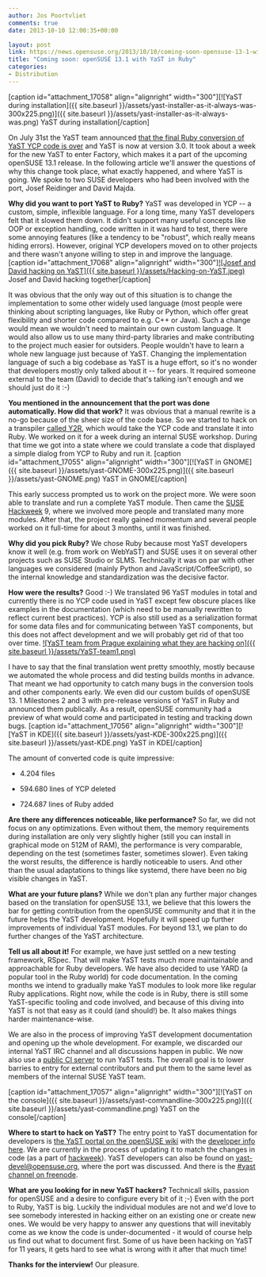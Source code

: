```yaml
---
author: Jos Poortvliet
comments: true
date: 2013-10-10 12:00:35+00:00

layout: post
link: https://news.opensuse.org/2013/10/10/coming-soon-opensuse-13-1-with-yast-in-ruby/
title: "Coming soon: openSUSE 13.1 with YaST in Ruby"
categories:
- Distribution
---
```

[caption id="attachment_17058" align="alignright" width="300"][![YaST during installation]({{ site.baseurl }}/assets/yast-installer-as-it-always-was-300x225.png)]({{ site.baseurl }}/assets/yast-installer-as-it-always-was.png) YaST during installation[/caption]

On July 31st the YaST team announced [that the final Ruby conversion of YaST YCP code is over](http://lists.opensuse.org/yast-devel/2013-07/msg00247.html) and YaST is now at version 3.0. It took about a week for the new YaST to enter Factory, which makes it a part of the upcoming openSUSE 13.1 release. In the following article we'll answer the questions of why this change took place, what exactly happened, and where YaST is going. We spoke to two SUSE developers who had been involved with the port, Josef Reidinger and David Majda.<!-- more -->

**Why did you want to port YaST to Ruby?**
YaST was developed in YCP -- a custom, simple, inflexible language. For a long time, many YaST developers felt that it slowed them down. It didn't  support many useful concepts like OOP or exception handling, code written in it was hard to test, there were some annoying features (like a  tendency to be "robust", which really means hiding errors). However, original YCP developers moved on to other projects and there wasn't anyone willing to step in and improve the language.
[caption id="attachment_17068" align="alignright" width="300"][![Josef and David hacking on YaST]({{ site.baseurl }}/assets/Hacking-on-YaST.jpeg)](https://twitter.com/dmajda/status/385344620252921856/photo/1) Josef and David hacking together[/caption]

It was obvious that the only way out of this situation is to change the implementation to some other widely used language (most people were thinking about scripting languages, like Ruby or Python, which offer great flexibility and shorter code compared to e.g. C++ or Java). Such a change would mean we wouldn't need to maintain our own custom language. It would also allow us to use many third-party libraries and make contributing to the project much easier for outsiders. People wouldn't have to learn a whole new language just because of YaST.
Changing the implementation language of such a big codebase as YaST is a huge effort, so it's no wonder that developers mostly only talked about it -- for years. It required someone external to the team (David) to decide that's talking isn't enough and we should just do it :-)

**You mentioned in the announcement that the port was done automatically. How did that work?**
It was obvious that a manual rewrite is a no-go because of the sheer size of the code base. So we started to hack on a transpiler [called Y2R](https://github.com/yast/y2r), which would take the YCP code and translate it into Ruby. We worked on it for a week during an internal SUSE workshop. During that time we got into a state where we could translate a code that displayed a simple dialog from YCP to Ruby and run it.
[caption id="attachment_17055" align="alignright" width="300"][![YaST in GNOME]({{ site.baseurl }}/assets/yast-GNOME-300x225.png)]({{ site.baseurl }}/assets/yast-GNOME.png) YaST in GNOME[/caption]

This early success prompted us to work on the project more. We were soon able to translate and run a complete YaST module. Then came the [SUSE Hackweek](http://hackweek.suse.com) 9, where we involved more people and translated many more modules. After that, the project really gained momentum and several people worked on it full-time for about 3 months, until it was finished.

**Why did you pick Ruby?**
We chose Ruby because most YaST developers know it well (e.g. from work on WebYaST) and SUSE uses it on several other projects such as SUSE Studio or SLMS. Technically it was on par with other languages we considered (mainly Python and JavaScript/CoffeeScript), so the internal knowledge and standardization was the decisive factor.

**How were the results?**
Good :-) We translated 96 YaST modules in total and currently there is no YCP code used in YaST except few obscure places like examples in the documentation (which need to be manually rewritten to reflect current best practices). YCP is also still used as a serialization format for some data files and for communicating between YaST components, but this does not affect development and we will probably get rid of that too over time.
[![YaST team from Prague explaining what they are hacking on]({{ site.baseurl }}/assets/YaST-team1.png)](http://www.youtube.com/watch?v=Bzgs1lmSKCw)

I have to say that the final translation went pretty smoothly, mostly because we automated the whole process and did testing builds months in advance. That meant we had opportunity to catch many bugs in the conversion tools and other components early. We even did our custom builds of openSUSE 13. 1 Milestones 2 and 3 with pre-release versions of YaST in Ruby and announced them publically. As a result, openSUSE community had a preview of what would come and participated in testing and tracking down bugs.
[caption id="attachment_17056" align="alignright" width="300"][![YaST in KDE]({{ site.baseurl }}/assets/yast-KDE-300x225.png)]({{ site.baseurl }}/assets/yast-KDE.png) YaST in KDE[/caption]

The amount of converted code is quite impressive:



	
  * 4.204 files

	
  * 594.680 lines of YCP deleted

	
  * 724.687 lines of Ruby added


**Are there any differences noticeable, like performance?**
So far, we did not focus on any optimizations. Even without them, the memory requirements during installation are only very slightly higher (still you can  install in graphical mode on 512M of RAM), the performance is very comparable, depending on the test (sometimes faster, sometimes slower). Even taking the worst results, the difference is hardly noticeable to users. And other than the usual adaptations to things like systemd, there have been no big visible changes in YaST.

**What are your future plans?**
While we don't plan any further major changes based on the translation for openSUSE 13.1, we believe that this lowers the bar for getting contribution from the openSUSE community and that it in the future helps the YaST development. Hopefully it will speed up further improvements of individual YaST modules. For beyond 13.1, we plan to do further changes of the YaST architecture.

**Tell us all about it!**
For example, we have just settled on a new testing framework, RSpec. That will make YaST tests much more maintainable and approachable for Ruby developers. We have also decided to use YARD (a popular tool in the Ruby world) for code documentation. In the coming months we intend to gradually make YaST modules to look more like regular Ruby applications. Right now, while the code is in Ruby, there is still some YaST-specific tooling and code involved, and because of this diving into YaST is not that easy as it could (and should!) be. It also makes things harder maintenance-wise.

We are also in the process of improving YaST development documentation and opening up the whole development. For example, we discarded our internal YaST IRC channel and all discussions happen in public. We now also use a [public CI server](http://ci.opensuse.org/) to run YaST tests.
The overall goal is to lower barries to entry for external contributors and put them to the same level as members of the internal SUSE YaST team.

[caption id="attachment_17057" align="alignright" width="300"][![YaST on the console]({{ site.baseurl }}/assets/yast-commandline-300x225.png)]({{ site.baseurl }}/assets/yast-commandline.png) YaST on the console[/caption]

**Where to start to hack on YaST?**
The entry point to YaST documentation for developers is [the YaST portal on the openSUSE wiki](http://en.opensuse.org/Portal:YaST) with the [developer info here](https://en.opensuse.org/openSUSE:YaST_development). We are currently in the process of updating it to match the changes in code (as a part of [hackweek](https://hackweek.suse.com/projects/132)). YaST developers can also be found on [yast-devel@opensuse.org](http://lists.opensuse.org/yast-devel/), where the port was discussed. And there is the [#yast channel on freenode](irc://freenode.net/#yast).

**What are you looking for in new YaST hackers?**
Technicall skills, passion for openSUSE and a desire to configure every bit of it ;-)
Even with the port to Ruby, YaST is big. Luckily the individual modules are not and we'd love to see somebody interested in hacking either on an existing one or create new ones. We would be very happy to answer any questions that will inevitably come as we know the code is under-documented - it would of course help us find out what to document first. Some of us have been hacking on YaST for 11 years, it gets hard to see what is wrong with it after that much time!

**Thanks for the interview!**
Our pleasure.



		
